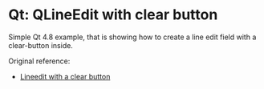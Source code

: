 Qt: QLineEdit with clear button
===============================

Simple Qt 4.8 example, that is showing how to create a line edit field with
a clear-button inside.

Original reference:

* [Lineedit with a clear button](http://blog.qt.digia.com/blog/2007/06/06/lineedit-with-a-clear-button/)
